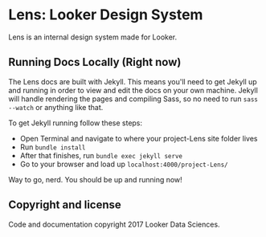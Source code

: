# Lens: Looker Design System
Lens is an internal design system made for Looker.

## Running Docs Locally (Right now)
The Lens docs are built with Jekyll. This means you'll need to get Jekyll up and running in order to view and edit the docs on your own machine. Jekyll will handle rendering the pages and compiling Sass, so no need to run `sass --watch` or anything like that.

To get Jekyll running follow these steps:

* Open Terminal and navigate to where your project-Lens site folder lives
* Run `bundle install`
* After that finishes, run `bundle exec jekyll serve`
* Go to your browser and load up `localhost:4000/project-Lens/`

Way to go, nerd. You should be up and running now!

## Copyright and license
Code and documentation copyright 2017 Looker Data Sciences.
